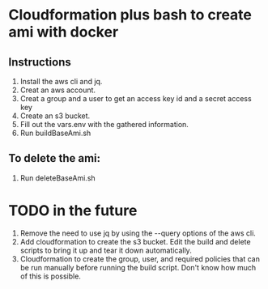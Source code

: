 # Cloudformation plus bash to create ami with docker

## Instructions
1. Install the aws cli and jq.
2. Creat an aws account. 
3. Creat a group and a user to get an access key id and a secret access key
4. Create an s3 bucket.
5. Fill out the vars.env with the gathered information.
6. Run buildBaseAmi.sh

## To delete the ami:
1. Run deleteBaseAmi.sh

# TODO in the future
1. Remove the need to use jq by using the --query options of the aws cli.
2. Add cloudformation to create the s3 bucket. Edit the build and delete scripts to bring it up and tear it down automatically.
3. Cloudformation to create the group, user, and required policies that can be run manually before running the build script. Don't know how much of this is possible.